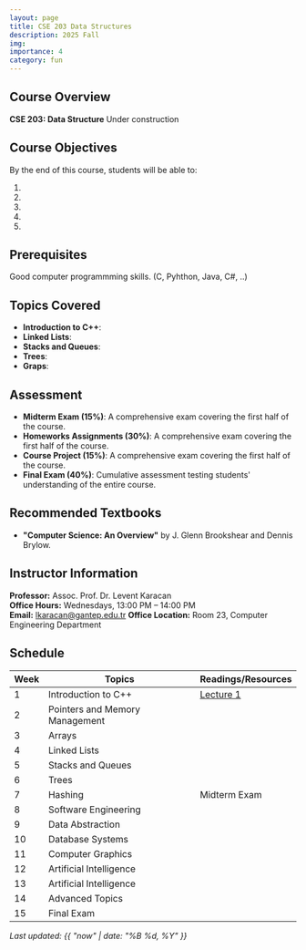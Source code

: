 ```yaml
---
layout: page
title: CSE 203 Data Structures
description: 2025 Fall
img:
importance: 4
category: fun
---
```


## Course Overview

**CSE 203: Data Structure** Under construction

## Course Objectives

By the end of this course, students will be able to:

1.
2.
3.
4.
5.

## Prerequisites

Good computer programmming skills. (C, Pyhthon, Java, C#, ..)

## Topics Covered

- **Introduction to C++**:
- **Linked Lists**:
- **Stacks and Queues**:
- **Trees**:
- **Graps**:

## Assessment

- **Midterm Exam (15%)**: A comprehensive exam covering the first half of the course.
- **Homeworks Assignments (30%)**: A comprehensive exam covering the first half of the course.
- **Course Project (15%)**: A comprehensive exam covering the first half of the course.
- **Final Exam (40%)**: Cumulative assessment testing students' understanding of the entire course.

## Recommended Textbooks

- **"Computer Science: An Overview"** by J. Glenn Brookshear and Dennis Brylow.

## Instructor Information

**Professor:** Assoc. Prof. Dr. Levent Karacan  
**Office Hours:** Wednesdays, 13:00 PM – 14:00 PM  
**Email:** lkaracan@gantep.edu.tr
**Office Location:** Room 23, Computer Engineering Department

## Schedule

| Week | Topics                         | Readings/Resources                                                                              |
| ---- | ------------------------------ | ----------------------------------------------------------------------------------------------- |
| 1    | Introduction to C++            | [Lecture 1](https://drive.google.com/file/d/14TufRx2Q7cBKF6UH2mNv5g-1ZHPEH_V3/view?usp=sharing) |
| 2    | Pointers and Memory Management |                                                                                                 |
| 3    | Arrays                         |                                                                                                 |
| 4    | Linked Lists                   |                                                                                                 |
| 5    | Stacks and Queues              |                                                                                                 |
| 6    | Trees                          |                                                                                                 |
| 7    | Hashing                        | Midterm Exam                                                                                    |
| 8    | Software Engineering           |                                                                                                 |
| 9    | Data Abstraction               |                                                                                                 |
| 10   | Database Systems               |                                                                                                 |
| 11   | Computer Graphics              |                                                                                                 |
| 12   | Artificial Intelligence        |                                                                                                 |
| 13   | Artificial Intelligence        |                                                                                                 |
| 14   | Advanced Topics                |                                                                                                 |
| 15   | Final Exam                     |                                                                                                 |

_Last updated: {{ "now" | date: "%B %d, %Y" }}_
